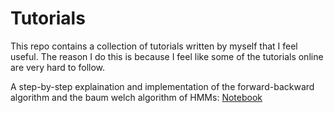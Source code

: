 # Tutorials
This repo contains a collection of tutorials written by myself that I feel useful. The reason I do this is because I feel like some of the tutorials online are very hard to follow.

A step-by-step explaination and implementation of the forward-backward algorithm and the baum welch algorithm of HMMs: [Notebook](https://github.com/tianjianl/tutorials/blob/main/HMM_Tutorial.ipynb)
